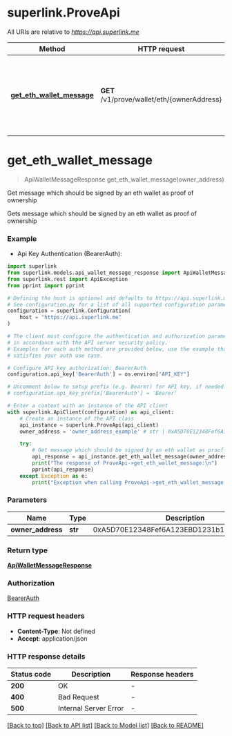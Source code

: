 # superlink.ProveApi

All URIs are relative to *https://api.superlink.me*

Method | HTTP request | Description
------------- | ------------- | -------------
[**get_eth_wallet_message**](ProveApi.md#get_eth_wallet_message) | **GET** /v1/prove/wallet/eth/{ownerAddress} | Get message which should be signed by an eth wallet as proof of ownership


# **get_eth_wallet_message**
> ApiWalletMessageResponse get_eth_wallet_message(owner_address)

Get message which should be signed by an eth wallet as proof of ownership

Gets message which should be signed by an eth wallet as proof of ownership

### Example

* Api Key Authentication (BearerAuth):

```python
import superlink
from superlink.models.api_wallet_message_response import ApiWalletMessageResponse
from superlink.rest import ApiException
from pprint import pprint

# Defining the host is optional and defaults to https://api.superlink.me
# See configuration.py for a list of all supported configuration parameters.
configuration = superlink.Configuration(
    host = "https://api.superlink.me"
)

# The client must configure the authentication and authorization parameters
# in accordance with the API server security policy.
# Examples for each auth method are provided below, use the example that
# satisfies your auth use case.

# Configure API key authorization: BearerAuth
configuration.api_key['BearerAuth'] = os.environ["API_KEY"]

# Uncomment below to setup prefix (e.g. Bearer) for API key, if needed
# configuration.api_key_prefix['BearerAuth'] = 'Bearer'

# Enter a context with an instance of the API client
with superlink.ApiClient(configuration) as api_client:
    # Create an instance of the API class
    api_instance = superlink.ProveApi(api_client)
    owner_address = 'owner_address_example' # str | 0xA5D70E12348Fef6A123EBD1231b123c51235E321

    try:
        # Get message which should be signed by an eth wallet as proof of ownership
        api_response = api_instance.get_eth_wallet_message(owner_address)
        print("The response of ProveApi->get_eth_wallet_message:\n")
        pprint(api_response)
    except Exception as e:
        print("Exception when calling ProveApi->get_eth_wallet_message: %s\n" % e)
```



### Parameters


Name | Type | Description  | Notes
------------- | ------------- | ------------- | -------------
 **owner_address** | **str**| 0xA5D70E12348Fef6A123EBD1231b123c51235E321 | 

### Return type

[**ApiWalletMessageResponse**](ApiWalletMessageResponse.md)

### Authorization

[BearerAuth](../README.md#BearerAuth)

### HTTP request headers

 - **Content-Type**: Not defined
 - **Accept**: application/json

### HTTP response details

| Status code | Description | Response headers |
|-------------|-------------|------------------|
**200** | OK |  -  |
**400** | Bad Request |  -  |
**500** | Internal Server Error |  -  |

[[Back to top]](#) [[Back to API list]](../README.md#documentation-for-api-endpoints) [[Back to Model list]](../README.md#documentation-for-models) [[Back to README]](../README.md)

